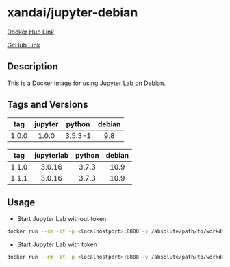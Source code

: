 # xandai/jupyter-debian

[Docker Hub Link](https://hub.docker.com/r/xandai/jupyter-debian)

[GitHub Link](https://github.com/x-and-ai/jupyter-debian)

## Description

This is a Docker image for using Jupyter Lab on Debian.

## Tags and Versions

| tag        | jupyter    | python     | debian     |
|:----------:|:----------:|:----------:|:----------:|
| 1.0.0      | 1.0.0      | 3.5.3-1    | 9.8        |

| tag        | jupyterlab | python     | debian     |
|:----------:|:----------:|:----------:|:----------:|
| 1.1.0      | 3.0.16     | 3.7.3      | 10.9       |
| 1.1.1      | 3.0.16     | 3.7.3      | 10.9       |

## Usage

- Start Jupyter Lab without token

``` sh
docker run --rm -it -p <localhostport>:8888 -v /absolute/path/to/workdir:/home/jupyter/workdir xandai/jupyter-debian:1.1.1 jupyter lab --NotebookApp.token=''
```

- Start Jupyter Lab with token

``` sh
docker run --rm -it -p <localhostport>:8888 -v /absolute/path/to/workdir:/home/jupyter/workdir xandai/jupyter-debian:1.1.1
```
